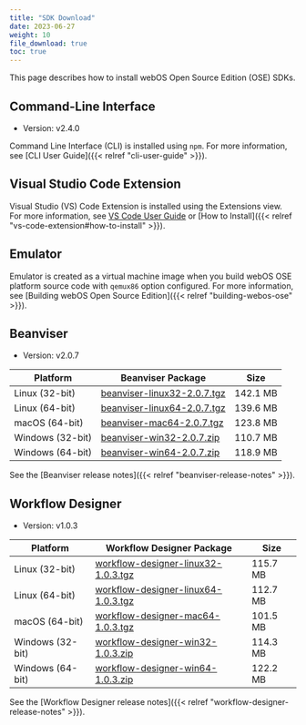 ```yaml
---
title: "SDK Download"
date: 2023-06-27
weight: 10
file_download: true
toc: true
---
```


This page describes how to install webOS Open Source Edition (OSE) SDKs.

## Command-Line Interface

* Version: v2.4.0

Command Line Interface (CLI) is installed using `npm`. For more information, see [CLI User Guide]({{< relref "cli-user-guide" >}}).

## Visual Studio Code Extension

Visual Studio (VS) Code Extension is installed using the Extensions view. For more information, see [VS Code User Guide](https://code.visualstudio.com/docs/editor/extension-marketplace#_install-an-extension) or [How to Install]({{< relref "vs-code-extension#how-to-install" >}}).

## Emulator 

Emulator is created as a virtual machine image when you build webOS OSE platform source code with `qemux86` option configured. For more information, see [Building webOS Open Source Edition]({{< relref "building-webos-ose" >}}).

## Beanviser

* Version: v2.0.7

|	Platform	|	Beanviser Package	|	Size	|
|-----------|-------------------|-------|
|	Linux (32-bit)	|	<a href="javascript:" onclick="file_dn('Beanviser', 'Linux', 'beanviser-linux32-2.0.7.tgz', 'https://webosose.s3.ap-northeast-2.amazonaws.com/tools/beanviser/v2.0.7/beanviser-linux32-2.0.7.tgz');">beanviser-linux32-2.0.7.tgz</a>	|	142.1 MB	|
|	Linux (64-bit)	|	<a href="javascript:" onclick="file_dn('Beanviser', 'Linux', 'beanviser-linux64-2.0.7.tgz', 'https://webosose.s3.ap-northeast-2.amazonaws.com/tools/beanviser/v2.0.7/beanviser-linux64-2.0.7.tgz');">beanviser-linux64-2.0.7.tgz</a>	|	139.6 MB	|
|	macOS (64-bit)	|	<a href="javascript:" onclick="file_dn('Beanviser', 'macOS', 'beanviser-mac64-2.0.7.tgz', 'https://webosose.s3.ap-northeast-2.amazonaws.com/tools/beanviser/v2.0.7/beanviser-mac64-2.0.7.tgz');">beanviser-mac64-2.0.7.tgz</a>	|	123.8 MB	|
|	Windows	(32-bit) |	<a href="javascript:" onclick="file_dn('Beanviser', 'Windows', 'beanviser-win32-2.0.7.zip', 'https://webosose.s3.ap-northeast-2.amazonaws.com/tools/beanviser/v2.0.7/beanviser-win32-2.0.7.zip');">beanviser-win32-2.0.7.zip</a>	|	110.7 MB	|
|	Windows	(64-bit) |	<a href="javascript:" onclick="file_dn('Beanviser', 'Windows', 'beanviser-win64-2.0.7.zip', 'https://webosose.s3.ap-northeast-2.amazonaws.com/tools/beanviser/v2.0.7/beanviser-win64-2.0.7.zip');">beanviser-win64-2.0.7.zip</a>	|	118.9 MB	|

See the [Beanviser release notes]({{< relref "beanviser-release-notes" >}}).

## Workflow Designer

* Version: v1.0.3

|	Platform	|	Workflow Designer Package	|	Size	|
|-----------------------|-------------------|-----------|
|	Linux (32-bit)	|	<a href="javascript:" onclick="file_dn('Workflow Designer', 'Linux', 'workflow-designer-linux32-1.0.3.tgz', 'https://webosose.s3.ap-northeast-2.amazonaws.com/tools/workflow-designer/v1.0.3/workflow-designer-linux32-1.0.3.tgz');">workflow-designer-linux32-1.0.3.tgz</a>	|	115.7 MB	|
|	Linux (64-bit)	|	<a href="javascript:" onclick="file_dn('Workflow Designer', 'Linux', 'workflow-designer-linux64-1.0.3.tgz', 'https://webosose.s3.ap-northeast-2.amazonaws.com/tools/workflow-designer/v1.0.3/workflow-designer-linux64-1.0.3.tgz');">workflow-designer-linux64-1.0.3.tgz</a>	|	112.7 MB	|
|	macOS (64-bit)	|	<a href="javascript:" onclick="file_dn('Workflow Designer', 'macOS', 'workflow-designer-mac64-1.0.3.tgz', 'https://webosose.s3.ap-northeast-2.amazonaws.com/tools/workflow-designer/v1.0.3/workflow-designer-mac64-1.0.3.tgz');">workflow-designer-mac64-1.0.3.tgz</a>	|	101.5 MB	|
|	Windows	(32-bit) |	<a href="javascript:" onclick="file_dn('Workflow Designer', 'Windows', 'workflow-designer-win32-1.0.3.zip', 'https://webosose.s3.ap-northeast-2.amazonaws.com/tools/workflow-designer/v1.0.3/workflow-designer-win32-1.0.3.zip');">workflow-designer-win32-1.0.3.zip</a>	|	114.3 MB	|
|	Windows	(64-bit) |	<a href="javascript:" onclick="file_dn('Workflow Designer', 'Windows', 'workflow-designer-win64-1.0.3.zip', 'https://webosose.s3.ap-northeast-2.amazonaws.com/tools/workflow-designer/v1.0.3/workflow-designer-win64-1.0.3.zip');">workflow-designer-win64-1.0.3.zip</a>	|	122.2 MB	|

See the [Workflow Designer release notes]({{< relref "workflow-designer-release-notes" >}}).
